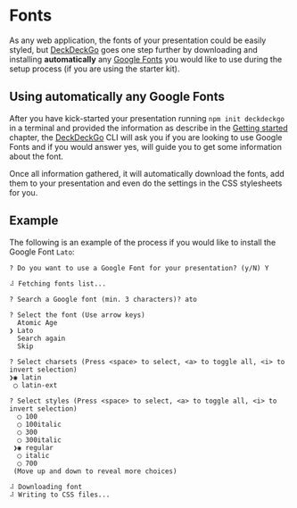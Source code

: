 # Fonts

As any web application, the fonts of your presentation could be easily styled, but [DeckDeckGo] goes one step further by downloading and installing **automatically** any [Google Fonts](https://fonts.google.com) you would like to use during the setup process (if you are using the starter kit). 

## Using automatically any Google Fonts

After you have kick-started your presentation running `npm init deckdeckgo` in a terminal and provided the information as describe in the [Getting started](https://docs.deckdeckgo.com/docs/introduction) chapter, the [DeckDeckGo] CLI will ask you if you are looking to use Google Fonts and if you would answer yes, will guide you to get some information about the font.

Once all information gathered, it will automatically download the fonts, add them to your presentation and even do the settings in the CSS stylesheets for you.

## Example

The following is an example of the process if you would like to install the Google Font `Lato`:

```
? Do you want to use a Google Font for your presentation? (y/N) Y

⠼ Fetching fonts list...

? Search a Google font (min. 3 characters)? ato

? Select the font (Use arrow keys)
  Atomic Age 
❯ Lato 
  Search again 
  Skip 
  
? Select charsets (Press <space> to select, <a> to toggle all, <i> to invert selection)
❯◉ latin
 ◯ latin-ext
 
? Select styles (Press <space> to select, <a> to toggle all, <i> to invert selection)
  ◯ 100
  ◯ 100italic
  ◯ 300
  ◯ 300italic
 ❯◉ regular
  ◯ italic
  ◯ 700
 (Move up and down to reveal more choices)
 
⠼ Downloading font
⠼ Writing to CSS files...

``` 

[DeckDeckGo]: https://deckdeckgo.com